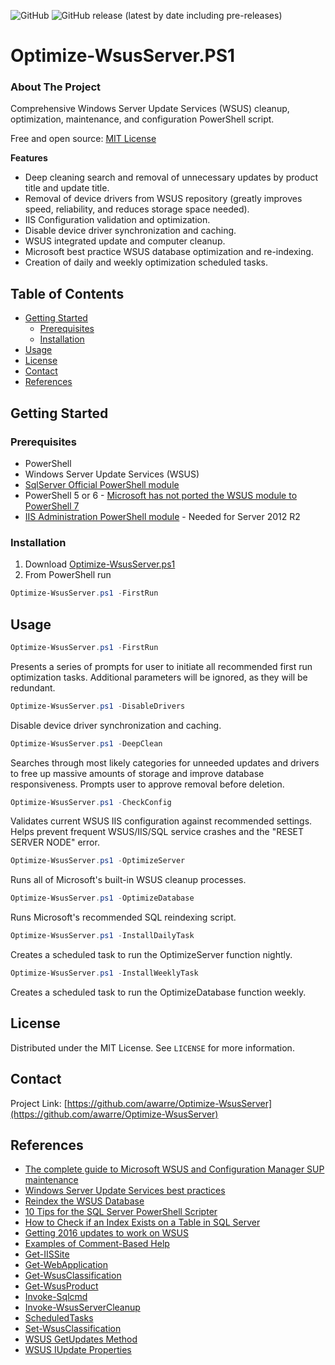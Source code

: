 ![GitHub](https://img.shields.io/github/license/awarre/Optimize-WsusServer?style=flat-square) ![GitHub release (latest by date including pre-releases)](https://img.shields.io/github/v/release/awarre/Optimize-WsusServer?include_prereleases&style=flat-square)
# Optimize-WsusServer.PS1

<!-- ABOUT THE PROJECT -->
### About The Project
Comprehensive Windows Server Update Services (WSUS) cleanup, optimization, maintenance, and configuration PowerShell script.

Free and open source: [MIT License](https://github.com/awarre/Optimize-WsusServer/blob/master/LICENSE)

**Features**
* Deep cleaning search and removal of unnecessary updates by product title and update title.
* Removal of device drivers from WSUS repository (greatly improves speed, reliability, and reduces storage space needed).
* IIS Configuration validation and optimization.
* Disable device driver synchronization and caching.
* WSUS integrated update and computer cleanup.
* Microsoft best practice WSUS database optimization and re-indexing.
* Creation of daily and weekly optimization scheduled tasks.

<!-- TABLE OF CONTENTS -->
## Table of Contents
* [Getting Started](#getting-started)
  * [Prerequisites](#prerequisites)
  * [Installation](#installation)
* [Usage](#usage)
* [License](#license)
* [Contact](#contact)
* [References](#references)

<!-- GETTING STARTED -->
## Getting Started

### Prerequisites
* PowerShell
* Windows Server Update Services (WSUS)
* [SqlServer Official PowerShell module](https://docs.microsoft.com/en-us/sql/powershell/download-sql-server-ps-module?view=sql-server-ver15)
* PowerShell 5 or 6 - [Microsoft has not ported the WSUS module to PowerShell 7](https://github.com/PowerShell/PowerShellModuleCoverage/issues/11)
* [IIS Administration PowerShell module](https://blogs.iis.net/iisteam/introducing-iisadministration-in-the-powershell-gallery) - Needed for Server 2012 R2

### Installation
1. Download [Optimize-WsusServer.ps1](https://github.com/awarre/Optimize-WsusServer/blob/master/Optimize-WsusServer.ps1)
2. From PowerShell run
```powershell
Optimize-WsusServer.ps1 -FirstRun
```
<!-- USAGE EXAMPLES -->
## Usage

```powershell
Optimize-WsusServer.ps1 -FirstRun
```
Presents a series of prompts for user to initiate all recommended first run optimization tasks. Additional parameters will be ignored, as they will be redundant.

```powershell
Optimize-WsusServer.ps1 -DisableDrivers
```
Disable device driver synchronization and caching.

```powershell
Optimize-WsusServer.ps1 -DeepClean
```
Searches through most likely categories for unneeded updates and drivers to free up massive amounts of storage and improve database responsiveness. Prompts user to approve removal before deletion.

```powershell
Optimize-WsusServer.ps1 -CheckConfig
```
Validates current WSUS IIS configuration against recommended settings. Helps prevent frequent WSUS/IIS/SQL service crashes and the "RESET SERVER NODE" error.

```powershell
Optimize-WsusServer.ps1 -OptimizeServer
```
Runs all of Microsoft's built-in WSUS cleanup processes.

```powershell
Optimize-WsusServer.ps1 -OptimizeDatabase
```
Runs Microsoft's recommended SQL reindexing script.

```powershell
Optimize-WsusServer.ps1 -InstallDailyTask
```
Creates a scheduled task to run the OptimizeServer function nightly.

```powershell
Optimize-WsusServer.ps1 -InstallWeeklyTask
```
Creates a scheduled task to run the OptimizeDatabase function weekly.

<!-- LICENSE -->
## License
Distributed under the MIT License. See `LICENSE` for more information.

<!-- CONTACT -->
## Contact

Project Link: [https://github.com/awarre/Optimize-WsusServer](https://github.com/awarre/Optimize-WsusServer)

<!-- REFERENCES -->
## References
* [The complete guide to Microsoft WSUS and Configuration Manager SUP maintenance](https://support.microsoft.com/en-us/help/4490644/complete-guide-to-microsoft-wsus-and-configuration-manager-sup-maint)
* [Windows Server Update Services best practices](https://docs.microsoft.com/en-us/troubleshoot/mem/configmgr/windows-server-update-services-best-practices)
* [Reindex the WSUS Database](https://docs.microsoft.com/en-us/previous-versions/windows/it-pro/windows-server-2008-R2-and-2008/dd939795(v=ws.10))
* [10 Tips for the SQL Server PowerShell Scripter](https://devblogs.microsoft.com/scripting/10-tips-for-the-sql-server-powershell-scripter/)
* [How to Check if an Index Exists on a Table in SQL Server](https://littlekendra.com/2016/01/28/how-to-check-if-an-index-exists-on-a-table-in-sql-server/)
* [Getting 2016 updates to work on WSUS](https://www.reddit.com/r/sysadmin/comments/996xul/getting_2016_updates_to_work_on_wsus/)
* [Examples of Comment-Based Help](https://docs.microsoft.com/en-us/powershell/scripting/developer/help/examples-of-comment-based-help?view=powershell-7)
* [Get-IISSite](https://docs.microsoft.com/en-us/powershell/module/iisadministration/get-iissite?view=win10-ps)
* [Get-WebApplication](https://docs.microsoft.com/en-us/powershell/module/webadminstration/get-webapplication?view=winserver2012-ps)
* [Get-WsusClassification](https://docs.microsoft.com/en-us/powershell/module/wsus/get-wsusclassification?view=win10-ps)
* [Get-WsusProduct](https://docs.microsoft.com/en-us/powershell/module/wsus/get-wsusproduct?view=win10-ps)
* [Invoke-Sqlcmd](https://docs.microsoft.com/en-us/powershell/module/sqlserver/invoke-sqlcmd?view=sqlserver-ps)
* [Invoke-WsusServerCleanup](https://docs.microsoft.com/en-us/powershell/module/wsus/Invoke-WsusServerCleanup?view=win10-ps)
* [ScheduledTasks](https://docs.microsoft.com/en-us/powershell/module/scheduledtasks/?view=win10-ps)
* [Set-WsusClassification](https://docs.microsoft.com/en-us/powershell/module/updateservices/set-wsusclassification?view=win10-ps)
* [WSUS GetUpdates Method](https://docs.microsoft.com/en-us/previous-versions/windows/desktop/aa350127(v=vs.85))
* [WSUS IUpdate Properties](https://docs.microsoft.com/en-us/previous-versions/windows/desktop/ms752741(v=vs.85))
